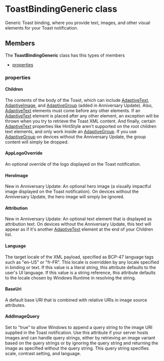 
# ToastBindingGeneric class

Generic Toast binding, where you provide text, images, and other visual elements for your Toast notification.

## Members

The **ToastBindingGeneric** class has this types of members

* [properties](#properties)

### properties

#### Children

The contents of the body of the Toast, which can include [AdaptiveText](Microsoft_Toolkit_Uwp_Notifications_AdaptiveText.md), [AdaptiveImage](Microsoft_Toolkit_Uwp_Notifications_AdaptiveImage.md), and [AdaptiveGroup](Microsoft_Toolkit_Uwp_Notifications_AdaptiveGroup.md) (added in Anniversary Update). Also, [AdaptiveText](Microsoft_Toolkit_Uwp_Notifications_AdaptiveText.md) elements must come before any other elements. If an [AdaptiveText](Microsoft_Toolkit_Uwp_Notifications_AdaptiveText.md) element is placed after any other element, an exception will be thrown when you try to retrieve the Toast XML content. And finally, certain [AdaptiveText](Microsoft_Toolkit_Uwp_Notifications_AdaptiveText.md) properties like HintStyle aren't supported on the root children text elements, and only work inside an [AdaptiveGroup](Microsoft_Toolkit_Uwp_Notifications_AdaptiveGroup.md). If you use [AdaptiveGroup](Microsoft_Toolkit_Uwp_Notifications_AdaptiveGroup.md) on devices without the Anniversary Update, the group content will simply be dropped.

#### AppLogoOverride

An optional override of the logo displayed on the Toast notification.

#### HeroImage

New in Anniversary Update: An optional hero image (a visually impactful image displayed on the Toast notification). On devices without the Anniversary Update, the hero image will simply be ignored.

#### Attribution

New in Anniversary Update: An optional text element that is displayed as attribution text. On devices without the Anniversary Update, this text will appear as if it's another [AdaptiveText](Microsoft_Toolkit_Uwp_Notifications_AdaptiveText.md) element at the end of your Children list.

#### Language

The target locale of the XML payload, specified as BCP-47 language tags such as "en-US" or "fr-FR". This locale is overridden by any locale specified in binding or text. If this value is a literal string, this attribute defaults to the user's UI language. If this value is a string reference, this attribute defaults to the locale chosen by Windows Runtime in resolving the string.

#### BaseUri

A default base URI that is combined with relative URIs in image source attributes.

#### AddImageQuery

Set to "true" to allow Windows to append a query string to the image URI supplied in the Toast notification. Use this attribute if your server hosts images and can handle query strings, either by retrieving an image variant based on the query strings or by ignoring the query string and returning the image as specified without the query string. This query string specifies scale, contrast setting, and language.
